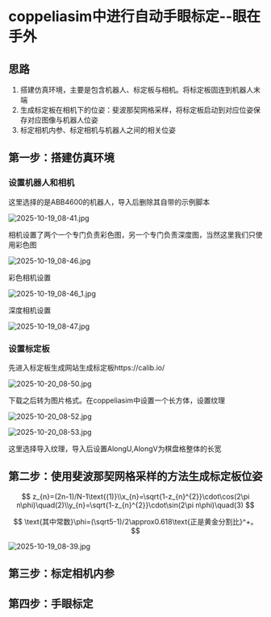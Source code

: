 # coppeliasim中进行自动手眼标定--眼在手外

## 思路

1. 搭建仿真环境，主要是包含机器人、标定板与相机。将标定板固连到机器人末端
2. 生成标定板在相机下的位姿：斐波那契网格采样，将标定板启动到对应位姿保存对应图像与机器人位姿
3. 标定相机内参、标定相机与机器人之间的相关位姿


## 第一步：搭建仿真环境

### 设置机器人和相机

这里选择的是ABB4600的机器人，导入后删除其自带的示例脚本

![2025-10-19_08-41.jpg](https://cdn.jsdelivr.net/gh/zilong-ding/note-gen-image-sync@main/e678e9ec-ec34-4e8f-a7d2-b6d8c71f9afd.jpeg)

相机设置了两个一个专门负责彩色图，另一个专门负责深度图，当然这里我们只使用彩色图

![2025-10-19_08-46.jpg](https://cdn.jsdelivr.net/gh/zilong-ding/note-gen-image-sync@main/d772614a-b747-4fb5-bf80-770f04d07aab.jpeg)

彩色相机设置

![2025-10-19_08-46_1.jpg](https://cdn.jsdelivr.net/gh/zilong-ding/note-gen-image-sync@main/dd31d755-bd30-44d0-8e22-5476f8e5aa23.jpeg)

深度相机设置

![2025-10-19_08-47.jpg](https://cdn.jsdelivr.net/gh/zilong-ding/note-gen-image-sync@main/8050d62d-06eb-422e-9732-1efe2b4f9805.jpeg)

### 设置标定板

先进入标定板生成网站生成标定板https://calib.io/

![2025-10-20_08-50.jpg](https://cdn.jsdelivr.net/gh/zilong-ding/note-gen-image-sync@main/d01042bd-47fd-4191-be8e-57bc31ee70f4.jpeg)

下载之后转为图片格式。在coppeliasim中设置一个长方体，设置纹理

![2025-10-20_08-52.jpg](https://cdn.jsdelivr.net/gh/zilong-ding/note-gen-image-sync@main/3f6e8626-b865-4b89-a5a0-49f0b56fa7a0.jpeg)

![2025-10-20_08-53.jpg](https://cdn.jsdelivr.net/gh/zilong-ding/note-gen-image-sync@main/abfa8cb5-b191-4ab3-9804-cc2ea6a004fd.jpeg)

这里选择导入纹理，导入后设置AlongU,AlongV为棋盘格整体的长宽

## 第二步：使用斐波那契网格采样的方法生成标定板位姿

$$
z_{n}=(2n-1)/N-1\text{(1)}\\x_{n}=\sqrt{1-z_{n}^{2}}\cdot\cos(2\pi n\phi)\quad(2)\\y_{n}=\sqrt{1-z_{n}^{2}}\cdot\sin(2\pi n\phi)\quad(3)
$$

$$
\text{其中常数}\phi=(\sqrt5-1)/2\approx0.618\text{正是黄金分割比}^+。
$$

![2025-10-19_08-39.jpg](https://cdn.jsdelivr.net/gh/zilong-ding/note-gen-image-sync@main/853c6e52-212b-4b02-965a-ae5411c8cb40.jpeg)

## 第三步：标定相机内参




## 第四步：手眼标定
